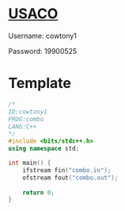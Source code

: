 # [USACO](https://train.usaco.org/usacogate)
Username: cowtony1

Password: 19900525

# Template

```c++
/*
ID:cowtony1
PROG:combo
LANG:C++
*/
#include <bits/stdc++.h>
using namespace std;

int main() {
	ifstream fin("combo.in");
    ofstream fout("combo.out");
	
	return 0;
}
```
